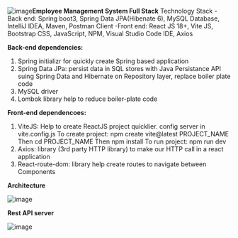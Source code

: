 ![image](https://github.com/user-attachments/assets/ff83e0c3-9908-470a-8ad6-970427787624)**Employee Management System Full Stack**
Technology Stack 
-Back end: Spring boot3, Spring Data JPA(Hibenate 6), MySQL Database, IntelliJ IDEA, Maven, Postman Client
-Front end: React JS 18+, Vite JS, Bootstrap CSS, JavaScript, NPM, Visual Studio Code IDE, Axios

**Back-end dependencies:**
1. Spring initializr for quickly create Spring based application
2. Spring Data JPa: persist data  in SQL stores with Java Persistance API suing Spring Data and Hibernate on Repository layer, replace boiler plate code
3. MySQL driver
4. Lombok library help to reduce boiler-plate code

**Front-end dependencoes:**
1. ViteJS: Help to create ReactJS project quicklier. config server in vite.config.js
   To create project: npm create vite@latest PROJECT_NAME
   Then cd PROJECT_NAME
   Then npm install
   To run project: npm run dev
3. Axios: library (3rd party HTTP library) to make our HTTP call in a react application
4. React-route-dom: library help create routes to navigate between Components

**Architecture**

![image](https://github.com/user-attachments/assets/b8a009ab-ead4-4ccf-be45-595c137ff882)


**Rest API server**

![image](https://github.com/user-attachments/assets/20971147-c2cb-4d8c-b1dd-ef95883aea07)

